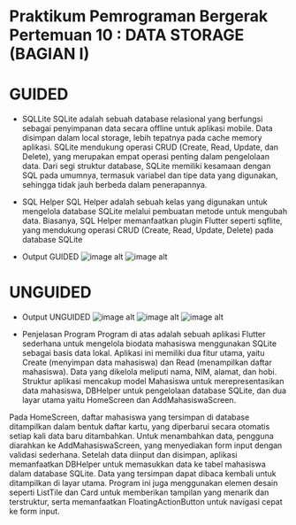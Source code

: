 # Praktikum Pemrograman Bergerak Pertemuan 10 : DATA STORAGE (BAGIAN I)

# GUIDED
- SQLLite
SQLite adalah sebuah database relasional yang berfungsi sebagai penyimpanan data secara offline untuk aplikasi mobile. Data disimpan dalam local storage, lebih tepatnya pada cache memory aplikasi. SQLite mendukung operasi CRUD (Create, Read, Update, dan Delete), yang merupakan empat operasi penting dalam pengelolaan data.
Dari segi struktur database, SQLite memiliki kesamaan dengan SQL pada umumnya, termasuk variabel dan tipe data yang digunakan, sehingga tidak jauh berbeda dalam penerapannya.

- SQL Helper
SQL Helper adalah sebuah kelas yang digunakan untuk mengelola database SQLite melalui pembuatan metode untuk mengubah data. Biasanya, SQL Helper memanfaatkan plugin Flutter seperti sqflite, yang mendukung operasi CRUD (Create, Read, Update, Delete) pada database SQLite

- Output GUIDED
![image alt](https://github.com/chairulanam1605/Praktikum_PPB/blob/main/GUIDED10_1.png)
![image alt](https://github.com/chairulanam1605/Praktikum_PPB/blob/main/GUIDED10_2.png)

# UNGUIDED
- Output UNGUIDED
![image alt](https://github.com/chairulanam1605/Praktikum_PPB/blob/main/UNGUIDED10_1.png)
![image alt](https://github.com/chairulanam1605/Praktikum_PPB/blob/main/UNGUIDED10_2.png)
![image alt](https://github.com/chairulanam1605/Praktikum_PPB/blob/main/UNGUIDED10_3.png)

- Penjelasan Program
Program di atas adalah sebuah aplikasi Flutter sederhana untuk mengelola biodata mahasiswa menggunakan SQLite sebagai basis data lokal. Aplikasi ini memiliki dua fitur utama, yaitu Create (menyimpan data mahasiswa) dan Read (menampilkan daftar mahasiswa). Data yang dikelola meliputi nama, NIM, alamat, dan hobi. Struktur aplikasi mencakup model Mahasiswa untuk merepresentasikan data mahasiswa, DBHelper untuk pengelolaan database SQLite, dan dua layar utama yaitu HomeScreen dan AddMahasiswaScreen.

Pada HomeScreen, daftar mahasiswa yang tersimpan di database ditampilkan dalam bentuk daftar kartu, yang diperbarui secara otomatis setiap kali data baru ditambahkan. Untuk menambahkan data, pengguna diarahkan ke AddMahasiswaScreen, yang menyediakan form input dengan validasi sederhana. Setelah data diinput dan disimpan, aplikasi memanfaatkan DBHelper untuk memasukkan data ke tabel mahasiswa dalam database SQLite. Data yang tersimpan dapat dibaca kembali untuk ditampilkan di layar utama. Program ini juga menggunakan elemen desain seperti ListTile dan Card untuk memberikan tampilan yang menarik dan terstruktur, serta memanfaatkan FloatingActionButton untuk navigasi cepat ke form input.